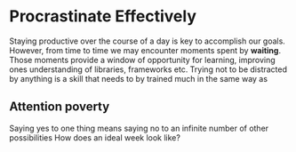 # Procrastinate Effectively
Staying productive over the course of a day is key to accomplish our goals. However, from time to time we may
encounter moments spent by **waiting**. Those moments provide a window of opportunity for learning, improving ones
understanding of libraries, frameworks etc.
Trying not to be distracted by anything is a skill that needs to by trained much in the same way as
## Attention poverty
Saying yes to one thing means saying no to an infinite number of other possibilities
How does an ideal week look like?